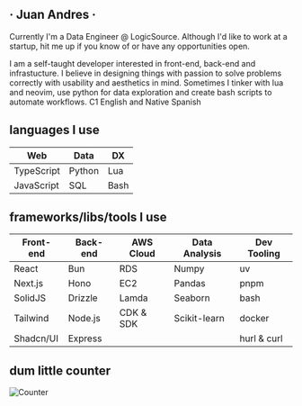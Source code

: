 ## · Juan Andres ·

Currently I'm a Data Engineer @ LogicSource. Although I'd like to work at a startup, hit me up if you know of or have any opportunities open.

I am a self-taught developer interested in front-end, back-end and infrastucture. I believe in designing things with passion to solve problems correctly with usability and aesthetics in mind. Sometimes I tinker with lua and neovim, use python for data exploration and create bash scripts to automate workflows. C1 English and Native Spanish

## languages I use

| Web        | Data   | DX   |
| ---------- | ------ | ---- |
| TypeScript | Python | Lua  |
| JavaScript | SQL    | Bash |

## frameworks/libs/tools I use

| Front-end | Back-end | AWS Cloud | Data Analysis | Dev Tooling |
| --------- | -------- | --------- | ------------- | ----------- |
| React     | Bun      | RDS       | Numpy         | uv          |
| Next.js   | Hono     | EC2       | Pandas        | pnpm        |
| SolidJS   | Drizzle  | Lamda     | Seaborn       | bash        |
| Tailwind  | Node.js  | CDK & SDK | Scikit-learn  | docker      |
| Shadcn/UI | Express  |           |               | hurl & curl |

## dum little counter

<img alt="Counter" src="https://profile-counter.glitch.me/and-rs/count.svg" />
